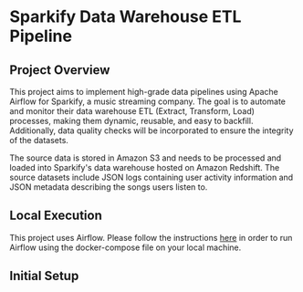 # Sparkify Data Warehouse ETL Pipeline

## Project Overview

This project aims to implement high-grade data pipelines using Apache Airflow for Sparkify, a music streaming company. The goal is to automate and monitor their data warehouse ETL (Extract, Transform, Load) processes, making them dynamic, reusable, and easy to backfill. Additionally, data quality checks will be incorporated to ensure the integrity of the datasets.

The source data is stored in Amazon S3 and needs to be processed and loaded into Sparkify's data warehouse hosted on Amazon Redshift. The source datasets include JSON logs containing user activity information and JSON metadata describing the songs users listen to.

## Local Execution

This project uses Airflow. Please follow the instructions [here](https://airflow.apache.org/docs/apache-airflow/stable/howto/docker-compose/index.html) in order to run Airflow using the docker-compose file on your local machine.

## Initial Setup

